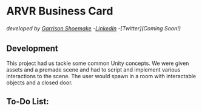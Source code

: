 # ARVR Business Card
###### developed by [Garrison Shoemake](https://github.com/Garrison-Shoemake) -[LinkedIn](https://www.linkedin.com/in/garrison-shoemake/) -[Twitter](Coming Soon!)

## Development
This project had us tackle some common Unity concepts. We were given assets and a premade scene and had to script and implement various interactions to the scene. The user would spawn in a room with interactable objects and a closed door. 

## To-Do List:
